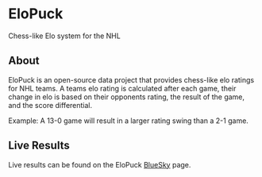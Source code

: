 # EloPuck
Chess-like Elo system for the NHL
## About
EloPuck is an open-source data project that provides chess-like elo ratings for NHL teams. A teams elo rating is calculated after each game, their change in elo is based on their opponents rating, the result of the game, and the score differential.

Example: A 13-0 game will result in a larger rating swing than a 2-1 game.

## Live Results
Live results can be found on the EloPuck [BlueSky](https://bsky.app/profile/elopuck.bsky.social) page.
